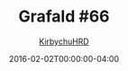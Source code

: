 ---
title: "Grafald #66"
type: "image"
date: 2016-02-02T00:00:00-04:00
draft: false
categories: ["Grafald"]
image_path: "../img/2016/66.png"
alt_text: ""
is_subpage: true
author: "[KirbychuHRD](https://cohost.org/KirbychuHRD)"
---